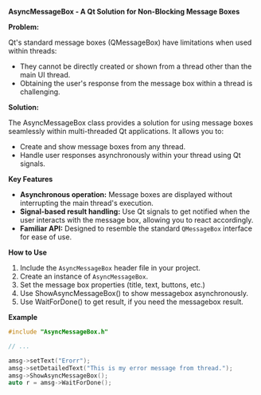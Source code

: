 **AsyncMessageBox - A Qt Solution for Non-Blocking Message Boxes**

**Problem:**

Qt's standard message boxes (QMessageBox) have limitations when used within threads:

* They cannot be directly created or shown from a thread other than the main UI thread.
* Obtaining the user's response from the message box within a thread is challenging.

**Solution:**

The AsyncMessageBox class provides a solution for using message boxes seamlessly within multi-threaded Qt applications. It allows you to:

* Create and show message boxes from any thread.
* Handle user responses asynchronously within your thread using Qt signals.

**Key Features**

* **Asynchronous operation:** Message boxes are displayed without interrupting the main thread's execution.
* **Signal-based result handling:**  Use Qt signals to get notified when the user interacts with the message box, allowing you to react accordingly.
* **Familiar API:**  Designed to resemble the standard `QMessageBox` interface for ease of use.

**How to Use**

1. Include the `AsyncMessageBox` header file in your project.
2. Create an instance of `AsyncMessageBox`.
3. Set the message box properties (title, text, buttons, etc.)
4. Use ShowAsyncMessageBox() to show messagebox asynchronously. 
5. Use WaitForDone() to get result, if you need the messagebox result.

**Example**

```c++
#include "AsyncMessageBox.h"

// ...

amsg->setText("Erorr");
amsg->setDetailedText("This is my error message from thread.");
amsg->ShowAsyncMessageBox();
auto r = amsg->WaitForDone();
